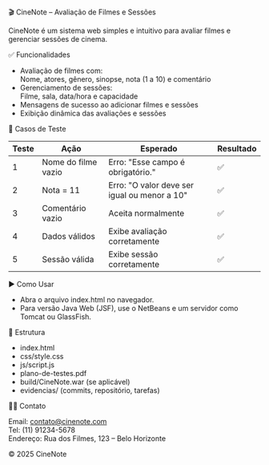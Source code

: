 🎬 CineNote – Avaliação de Filmes e Sessões

CineNote é um sistema web simples e intuitivo para avaliar filmes e gerenciar sessões de cinema.

✅ Funcionalidades

- Avaliação de filmes com:  
  Nome, atores, gênero, sinopse, nota (1 a 10) e comentário  
- Gerenciamento de sessões:  
  Filme, sala, data/hora e capacidade  
- Mensagens de sucesso ao adicionar filmes e sessões  
- Exibição dinâmica das avaliações e sessões  

🧪 Casos de Teste

| Teste | Ação                  | Esperado                                | Resultado |
|-------|-----------------------|----------------------------------------|-----------|
| 1     | Nome do filme vazio   | Erro: "Esse campo é obrigatório."       | ✅        |
| 2     | Nota = 11             | Erro: "O valor deve ser igual ou menor a 10" | ✅   |
| 3     | Comentário vazio      | Aceita normalmente                      | ✅        |
| 4     | Dados válidos         | Exibe avaliação corretamente            | ✅        |
| 5     | Sessão válida         | Exibe sessão corretamente                | ✅        |

▶️ Como Usar

- Abra o arquivo index.html no navegador.  
- Para versão Java Web (JSF), use o NetBeans e um servidor como Tomcat ou GlassFish.

📁 Estrutura

- index.html  
- css/style.css  
- js/script.js  
- plano-de-testes.pdf  
- build/CineNote.war (se aplicável)  
- evidencias/ (commits, repositório, tarefas)  

👨‍💻 Contato

Email: contato@cinenote.com  
Tel: (11) 91234-5678  
Endereço: Rua dos Filmes, 123 – Belo Horizonte  

© 2025 CineNote
